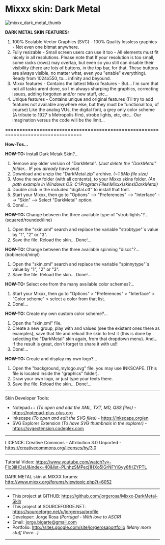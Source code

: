 # Mixxx skin: Dark Metal

![mixxx_dark_metal_thumb](https://cloud.githubusercontent.com/assets/5511928/22786461/937bac60-eed0-11e6-866a-d2e5b9fa17f6.jpg)

**DARK METAL SKIN FEATURES:**

1) 100% Scalable Vector Graphics (SVG) - 100% Quality lossless graphics - Not even one bitmat anywhere.
2) Fully resizable - Small screen users can use it too - All elements must fit nicely in all resolutions. Please note that If your resolution is too small, some racks (rows) may overlap, but even so you still can disable their visibility (there are lots of buttons, in the top bar, for that. These buttons are always visible, no matter what, even you "enable" everything). Ready from 1024x550, to... infinity and beyound.
3) Mixxx features - Contains the lattest Mixxx features - But... I´m sure that not all tasks arent done, so I´m always sharping the graphics, correcting issues, adding forgotten and/or new stuff, etc...
4) Unique features - Contains unique and original features (I´ll try to add features not available anywhere else, but they must be functional too, of course) Like the analog VUs, the digital font, a grey only color scheme (A tribute to 1927´s Metropolis film), strobe lights, etc, etc... Our imagination versus the code will be the limit...

=================================================================================

**How-Tos...**

**HOW-TO:** Install Dark Metak Skin?...
1) Remove any older version of "DarkMetal". *(Just delete the "DarkMetal" folder... IF you already have one)*
2) Download and unzip the "DarkMetal.zip" archive. *(~1.5Mb file size)*
3) Move the new folder (with all contents), to your Mixxx skins folder. *(An path example in Windows OS: C:\Program Files\Mixxx\skins\DarkMetal)*
4) Double click in the included "digital.otf" to install that font.
5) Start your Mixxx, then go to "Options" --> "Preferences" --> "Interface" --> "Skin" --> Select "DarkMetal" option.
6) Done!...

**HOW-TO:** Change between the three available type of "strob lights"?... (squared/rounded/line)
1) Open the "skin.xml" search and replace the variable "strobtype"´s value by "1", "2" or "3".
2) Save the file. Reload the skin... Done!...

**HOW-TO:** Change between the three available spinning "discs"?... (bobine/cd/vinyl)
1) Open the "skin.xml" search and replace the variable "spinnytype"´s value by "1", "2" or "3".
2) Save the file. Reload the skin... Done!...

**HOW-TO:** Select one from the many available color schemes?...
1) Start your Mixxx, then go to "Options" > "Preferences" > "Interface" > "Color scheme" > select a color from that list.
2) Done!...

**HOW-TO:** Create my own custom color scheme?...
1) Open the "skin.xml" file.
2) Create a new <Scheme> group, play with <HConst> and <SConst> values (see the existent ones there as examples), save that file and reload the skin to test it (this is done by selecting the "DarkMetal" skin again, from that dropdown menu). And... If the result is great, don´t forget to share it with us!!
3) Done!...

**HOW-TO:** Create and display my own logo?...
1) Open the "background_mylogo.svg" file, you may use INKSCAPE. (This file is located inside the "graphics" folder).
2) Draw your own logo, or just type your texts there.
3) Save the file. Reload the skin... Done!...

---------------------------------------------------------------------------------

Skin Developer Tools:
- Notepad++ *(To open and edit the XML, TXT, MD, QSS files)* - https://notepad-plus-plus.org
- Inkscape *(To open and edit the SVG files)* - https://inkscape.org/en
- SVG Explorer Extension *(To have SVG thumbnais in the explorer)* - https://svgextension.codeplex.com

---------------------------------------------------------------------------------

LICENCE: Creative Commons - Attribution 3.0 Unported - https://creativecommons.org/licenses/by/3.0

---------------------------------------------------------------------------------

Tutorial Video: https://www.youtube.com/watch?v=-FIc3iiHDeU&index=40&list=PLnhzSMPecj1HXo5IGrNFYiGyy6fHZYPTL

DARK METAL skin at MIXXX forums: http://www.mixxx.org/forums/viewtopic.php?t=6052
	
---------------------------------------------------------------------------------

- This project at GITHUB: https://github.com/jorgerosa/Mixxx-DarkMetal-Skin
- This project at SOURCEFORGE.NET: https://sourceforge.net/u/jorgerosa/profile
- Developer: Jorge Rosa *(Portugal - With love to ASCR)*
- Email: jorge.bigarte@gmail.com
- Portfolio: http://sites.google.com/site/jorgerosaportfolio *(Many more stuff there...)*

---------------------------------------------------------------------------------
